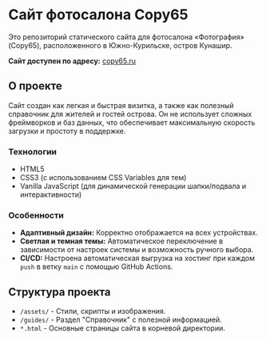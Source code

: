 # Cайт фотосалона Copy65

Это репозиторий статического сайта для фотосалона «Фотография» (Copy65), расположенного в Южно-Курильске, остров Кунашир.

**Сайт доступен по адресу:** [copy65.ru](https://copy65.ru/)

## О проекте

Сайт создан как легкая и быстрая визитка, а также как полезный справочник для жителей и гостей острова. Он не использует сложных фреймворков и баз данных, что обеспечивает максимальную скорость загрузки и простоту в поддержке.

### Технологии

*   HTML5
*   CSS3 (с использованием CSS Variables для тем)
*   Vanilla JavaScript (для динамической генерации шапки/подвала и интерактивности)

### Особенности

*   **Адаптивный дизайн:** Корректно отображается на всех устройствах.
*   **Светлая и темная темы:** Автоматическое переключение в зависимости от настроек системы и возможность ручного выбора.
*   **CI/CD:** Настроена автоматическая выгрузка на хостинг при каждом `push` в ветку `main` с помощью GitHub Actions.

## Структура проекта

- `/assets/` - Стили, скрипты и изображения.
- `/guides/` - Раздел "Справочник" с полезной информацией.
- `*.html` - Основные страницы сайта в корневой директории.